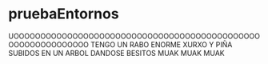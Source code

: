# pruebaEntornos
UOOOOOOOOOOOOOOOOOOOOOOOOOOOOOOOOOOOOOOOOOOOOOOOOOOOOOOOOOOOOO
TENGO UN RABO ENORME
XURXO Y PIÑA
SUBIDOS EN UN ARBOL
DANDOSE BESITOS 
MUAK MUAK MUAK
